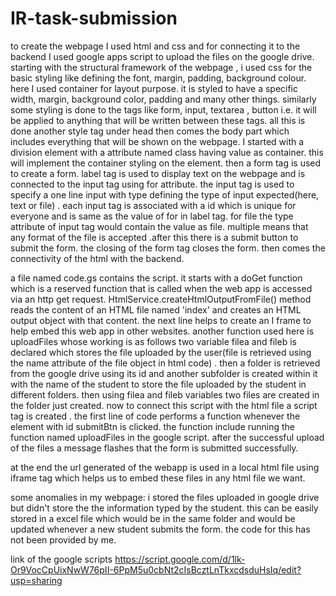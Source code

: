 # IR-task-submission
to create the webpage I used html and css and for connecting it to the backend I used google apps script to upload the files on the google drive.
starting with the structural framework of the webpage , i used css for the basic styling like defining the font, margin, padding, background colour. here I used container for layout purpose. it is styled to have a specific width, margin, background color, padding and many other things. similarly some styling is done to the tags like form, input, textarea , button i.e. it will be applied to anything that will be written between these tags. all this is done another style tag under head
then comes the body part which includes everything that will be shown on the webpage. I started with a division element with a attribute named class having value as container. this will implement the container styling on the element. then a form tag is used to create a form.
label tag is used to display text on the webpage and is connected to the input tag using for attribute. the input tag is used to specify a one line input with type defining the type of input expected(here, text or file) . each input tag is associated with a id which is unique for everyone and is same as the value of for in label tag. for file the type attribute of input tag would contain the value as file. multiple means that any format of the file is accepted  .after this there is a submit button to submit the form. the closing of the form tag closes the form. then comes the connectivity of the html with the backend.

a file named code.gs contains the script. it starts with a doGet function which is a reserved function that is called when the web app is accessed via an http get request. HtmlService.createHtmlOutputFromFile() method reads the content of an HTML file named 'index' and creates an HTML output object with that content. the next line helps to create  an I frame to help embed this web app in other websites.
another function used here is uploadFiles whose working is as follows
two variable filea and fileb is declared which stores the file uploaded by the user(file is retrieved using the name attribute of the file object in html code) . then a folder is retrieved from the google drive using its id and another subfolder is created within it with the name of the student to store the file uploaded by the student in different folders. then using filea and fileb variables two files are created in the folder just created. 
now to connect this script with the html file a script tag is created . the first line of code performs a function whenever the element with id submitBtn is clicked. the function include running  the function named uploadFiles in the google script. after the successful upload of the files a message flashes that the form is submitted successfully.

at the end the url generated of the webapp is used in a local html file using iframe tag which helps us to embed these files in any html file we want.

some anomalies in my webpage:
i stored the files uploaded in google drive but didn't store the the information typed by the student. this can be easily stored in a excel file which would be in the same folder and would be updated whenever a new student submits the form. the code for this has not been provided by me.

link of the google scripts
https://script.google.com/d/1lk-Or9VocCpUixNwW76pII-6PpM5u0cbNt2cIsBcztLnTkxcdsduHsIq/edit?usp=sharing
